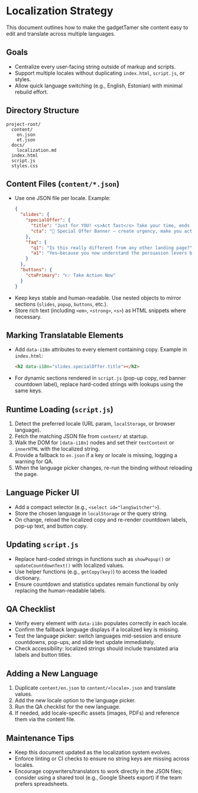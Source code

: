 # Localization Strategy

This document outlines how to make the gadgetTamer site content easy to edit and translate across multiple languages.

## Goals
- Centralize every user-facing string outside of markup and scripts.
- Support multiple locales without duplicating `index.html`, `script.js`, or styles.
- Allow quick language switching (e.g., English, Estonian) with minimal rebuild effort.

## Directory Structure
```
project-root/
  content/
    en.json
    et.json
  docs/
    localization.md
  index.html
  script.js
  styles.css
```

## Content Files (`content/*.json`)
- Use one JSON file per locale. Example:
  ```json
  {
    "slides": {
      "specialOffer": {
        "title": "Just for YOU! <s>Act fast</s> Take your time, ends in:",
        "cta": "🚨 Special Offer Banner — create urgency, make you act fast! 🚨"
      },
      "faq": {
        "q1": "Is this really different from any other landing page?",
        "a1": "Yes—because you now understand the persuasion levers being pulled on every other site you visit."
      }
    },
    "buttons": {
      "ctaPrimary": "👉 Take Action Now"
    }
  }
  ```
- Keep keys stable and human-readable. Use nested objects to mirror sections (`slides`, `popup`, `buttons`, etc.).
- Store rich text (including `<em>`, `<strong>`, `<s>`) as HTML snippets where necessary.

## Marking Translatable Elements
- Add `data-i18n` attributes to every element containing copy. Example in `index.html`:
  ```html
  <h2 data-i18n="slides.specialOffer.title"></h2>
  ```
- For dynamic sections rendered in `script.js` (pop-up copy, red banner countdown label), replace hard-coded strings with lookups using the same keys.

## Runtime Loading (`script.js`)
1. Detect the preferred locale (URL param, `localStorage`, or browser language).
2. Fetch the matching JSON file from `content/` at startup.
3. Walk the DOM for `[data-i18n]` nodes and set their `textContent` or `innerHTML` with the localized string.
4. Provide a fallback to `en.json` if a key or locale is missing, logging a warning for QA.
5. When the language picker changes, re-run the binding without reloading the page.

## Language Picker UI
- Add a compact selector (e.g., `<select id="langSwitcher">`).
- Store the chosen language in `localStorage` or the query string.
- On change, reload the localized copy and re-render countdown labels, pop-up text, and button copy.

## Updating `script.js`
- Replace hard-coded strings in functions such as `showPopup()` or `updateCountdownText()` with localized values.
- Use helper functions (e.g., `getCopy(key)`) to access the loaded dictionary.
- Ensure countdown and statistics updates remain functional by only replacing the human-readable labels.

## QA Checklist
- Verify every element with `data-i18n` populates correctly in each locale.
- Confirm the fallback language displays if a localized key is missing.
- Test the language picker: switch languages mid-session and ensure countdowns, pop-ups, and slide text update immediately.
- Check accessibility: localized strings should include translated aria labels and button titles.

## Adding a New Language
1. Duplicate `content/en.json` to `content/<locale>.json` and translate values.
2. Add the new locale option to the language picker.
3. Run the QA checklist for the new language.
4. If needed, add locale-specific assets (images, PDFs) and reference them via the content file.

## Maintenance Tips
- Keep this document updated as the localization system evolves.
- Enforce linting or CI checks to ensure no string keys are missing across locales.
- Encourage copywriters/translators to work directly in the JSON files; consider using a shared tool (e.g., Google Sheets export) if the team prefers spreadsheets.
